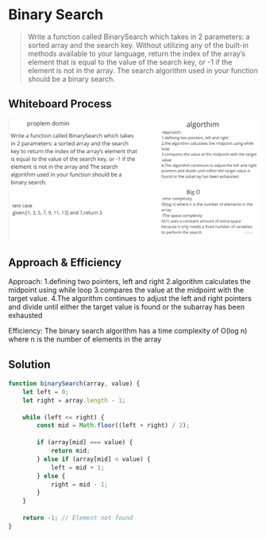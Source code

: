 # Binary Search 
>Write a function called BinarySearch which takes in 2 parameters: a sorted array and the search key. Without utilizing any of the built-in methods available to your language, return the index of the array’s element that is equal to the value of the search key, or -1 if the element is not in the array.
>The search algorithm used in your function should be a binary search.

## Whiteboard Process
![Whiteboard](./Binary%20Search%20.jpg)

## Approach & Efficiency
Approach:
1.defining two pointers, left and right
2.algorithm calculates the midpoint using while loop
3.compares the value at the midpoint with the target value.
4.The algorithm continues to adjust the left and right pointers and divide until either the target value is found or the subarray has been exhausted 

Efficiency:
The binary search algorithm has a time complexity of O(log n) where n is the number of elements in the array

## Solution

``` javascript
function binarySearch(array, value) {
    let left = 0;
    let right = array.length - 1;

    while (left <= right) {
        const mid = Math.floor((left + right) / 2);

        if (array[mid] === value) {
            return mid;
        } else if (array[mid] < value) {
            left = mid + 1;
        } else {
            right = mid - 1;
        }
    }

    return -1; // Element not found
}
```
